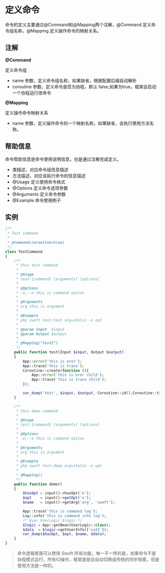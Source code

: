 # 定义命令
命令的定义主要通过@Command和@Mapping两个注解，@Command 定义命令组名称，@Mapping 定义操作命令的映射关系。

## 注解

**@Command**

定义命令组

- name 参数，定义命令组名称，如果缺省，根据配置后缀自动解析
- coroutine 参数，定义命令是否为协程，默认 false,如果为true，框架会启动一个协程运行改命令

**@Mapping**

定义操作命令映射关系

- name 参数，定义操作命令的一个映射名称，如果缺省，会执行使用方法名称。

## 帮助信息

命令帮助信息是命令使用说明信息，也是通过注解完成定义。

- 类描述，对应命令组信息描述
- 方法描述，对应该执行命令的信息描述
- @Usage 定义使用命令格式
- @Options 定义命令选项参数
- @Arguments 定义命令参数
- @Example 命令使用例子

## 实例

```php
/**
 * Test command
 *
 * @Command(coroutine=true)
 */
class TestCommand
{
    /**
     * this test command
     *
     * @Usage
     * test:{command} [arguments] [options]
     *
     * @Options
     * -o,--o this is command option
     *
     * @Arguments
     * arg this is argument
     *
     * @Example
     * php swoft test:test arg=stelin -o opt
     *
     * @param Input  $input
     * @param Output $output
     *
     * @Mapping("test2")
     */
    public function test(Input $input, Output $output)
    {
        App::error('this is eror');
        App::trace('this is trace');
        Coroutine::create(function (){
            App::error('this is eror child');
            App::trace('this is trace child');
        });

        var_dump('test', $input, $output, Coroutine::id(),Coroutine::tid());
    }

    /**
     * this demo command
     *
     * @Usage
     * test:{command} [arguments] [options]
     *
     * @Options
     * -o,--o this is command option
     *
     * @Arguments
     * arg this is argument
     *
     * @Example
     * php swoft test:demo arg=stelin -o opt
     *
     * @Mapping()
     */
    public function demo()
    {
        $hasOpt = input()->hasOpt('o');
        $opt    = input()->getOpt('o');
        $name   = input()->getArg('arg', 'swoft');

        App::trace('this is command log');
        Log::info('this is command info log');
        /* @var UserLogic $logic */
        $logic = App::getBean(UserLogic::class);
        $data  = $logic->getUserInfo(['uid1']);
        var_dump($hasOpt, $opt, $name, $data);
    }
}
```

> 命令逻辑里面可以使用 Swoft 所有功能，唯一不一样的是，如果命令不是协程模式运行，所有IO操作，框架底层会自动切换成传统的同步阻塞，但是使用方法是一样的。

